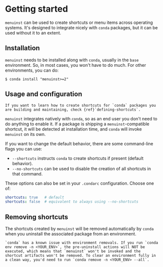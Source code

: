 # Getting started

`menuinst` can be used to create shortcuts or menu items across operating systems.
It's designed to integrate nicely with `conda` packages, but it can be used without it to an extent.

## Installation

`menuinst` needs to be installed along with `conda`, usually in the `base` environment.
So, in most cases, you won't have to do much. For other environments, you can do:

```console
$ conda install "menuinst>=2"
```

## Usage and configuration

```{tip}
If you want to learn how to create shortcuts for `conda` packages you are building and maintaining, check {ref}`defining-shortcuts`.
```

`menuinst` integrates natively with `conda`, so as an end user you don't need to do anything to enable it. 
If a package is shipping a `menuinst`-compatible shortcut, it will be detected at installation time, and `conda` will invoke `menuinst` on its own.

If you want to change the default behavior, there are some command-line flags you can use:

- `--shortcuts` instructs `conda` to create shortcuts if present (default behavior).
- `--no-shortcuts` can be used to disable the creation of all shortcuts in that command.

These options can also be set in your `.condarc` configuration. Choose one of:

```yaml
shortcuts: true   # default
shortcuts: false  # equivalent to always using --no-shortcuts
```

## Removing shortcuts

The shortcuts created by `menuinst` will be removed automatically by `conda` when you uninstall the associated package from an environment.

```{warning}
`conda` has a known issue with environment removals. If you run `conda env remove -n <YOUR_ENV>`, the pre-uninstall actions will NOT be executed, which means that `menuinst` won't be invoked and the shortcut artifacts won't be removed. To clear an environment fully in a clean way, you'd need to run `conda remove -n <YOUR_ENV> --all`.
```
